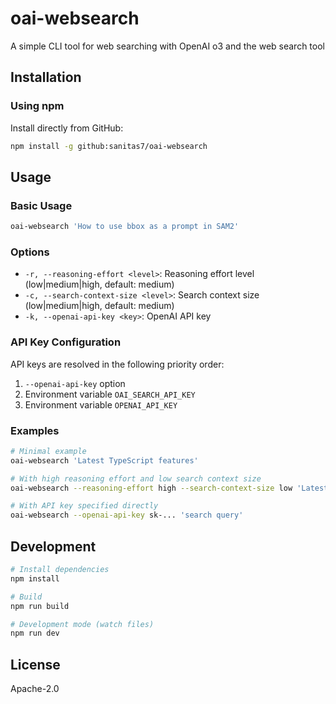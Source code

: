 # oai-websearch

A simple CLI tool for web searching with OpenAI o3 and the web search tool

## Installation

### Using npm

Install directly from GitHub:

```bash
npm install -g github:sanitas7/oai-websearch
```

## Usage

### Basic Usage

```bash
oai-websearch 'How to use bbox as a prompt in SAM2'
```

### Options

- `-r, --reasoning-effort <level>`: Reasoning effort level (low|medium|high, default: medium)
- `-c, --search-context-size <level>`: Search context size (low|medium|high, default: medium)  
- `-k, --openai-api-key <key>`: OpenAI API key

### API Key Configuration

API keys are resolved in the following priority order:

1. `--openai-api-key` option
2. Environment variable `OAI_SEARCH_API_KEY`
3. Environment variable `OPENAI_API_KEY`

### Examples

```bash
# Minimal example
oai-websearch 'Latest TypeScript features'

# With high reasoning effort and low search context size
oai-websearch --reasoning-effort high --search-context-size low 'Latest papers including edge cases'

# With API key specified directly
oai-websearch --openai-api-key sk-... 'search query'
```

## Development

```bash
# Install dependencies
npm install

# Build
npm run build

# Development mode (watch files)
npm run dev
```

## License

Apache-2.0